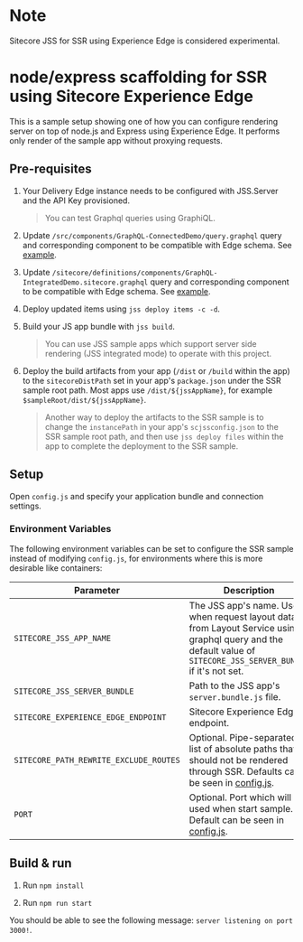 # Note

Sitecore JSS for SSR using Experience Edge is considered experimental.

# node/express scaffolding for SSR using Sitecore Experience Edge

This is a sample setup showing one of how you can configure rendering server on top of node.js and Express using Experience Edge. It performs only render of the sample app without proxying requests.

## Pre-requisites

1.  Your Delivery Edge instance needs to be configured with JSS.Server and the API Key provisioned.

	> You can test Graphql queries using GraphiQL.

1. Update `/src/components/GraphQL-ConnectedDemo/query.graphql` query and corresponding component to be compatible with Edge schema. See [example](../nextjs\src\components\graphql\GraphQL-ConnectedDemo.graphql).

1. Update `/sitecore/definitions/components/GraphQL-IntegratedDemo.sitecore.graphql` query and corresponding component to be compatible with Edge schema. See [example](../nextjs/sitecore/definitions/components/graphql/GraphQL-IntegratedDemo.sitecore.graphql).

1. Deploy updated items using `jss deploy items -c -d`.

1. Build your JS app bundle with `jss build`.

	> You can use JSS sample apps which support server side rendering (JSS integrated mode) to operate with this project.

1. Deploy the build artifacts from your app (`/dist` or `/build` within the app) to the `sitecoreDistPath` set in your app's `package.json` under the SSR sample root path. Most apps use `/dist/${jssAppName}`, for example `$sampleRoot/dist/${jssAppName}`.

	> Another way to deploy the artifacts to the SSR sample is to change the `instancePath` in your app's `scjssconfig.json` to the SSR sample root path, and then use `jss deploy files` within the app to complete the deployment to the SSR sample.

## Setup

Open `config.js` and specify your application bundle and connection settings.

### Environment Variables

The following environment variables can be set to configure the SSR sample instead of modifying `config.js`, for environments where this is more desirable like containers:

| Parameter                              | Description                                                                                                                                                      |
| -------------------------------------- | ---------------------------------------------------------------------------------------------------------------------------------------------------------------- |
| `SITECORE_JSS_APP_NAME`                | The JSS app's name. Used when request layout data from Layout Service using graphql query and the default value of `SITECORE_JSS_SERVER_BUNDLE` if it's not set. |
| `SITECORE_JSS_SERVER_BUNDLE`           | Path to the JSS app's `server.bundle.js` file.        																																									                          |
| `SITECORE_EXPERIENCE_EDGE_ENDPOINT`    | Sitecore Experience Edge endpoint.																																																				                        |
| `SITECORE_PATH_REWRITE_EXCLUDE_ROUTES` | Optional. Pipe-separated list of absolute paths that should not be rendered through SSR. Defaults can be seen in [config.js](./config.js).                       |
| `PORT` 																 | Optional. Port which will be used when start sample. Default can be seen in [config.js](./config.js).                                                            |

## Build & run

1.  Run `npm install`

1.  Run `npm run start`

You should be able to see the following message:
`server listening on port 3000!`.
